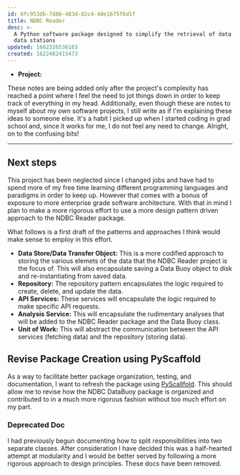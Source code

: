 ```yaml
---
id: 6fc953db-7d86-483d-82c4-40e1675f6d1f
title: NDBC Reader
desc: >-
  A Python software package designed to simplify the retrieval of data from NDBC
  data stations
updated: 1662326536163
created: 1622482415473
---
```


* **Project:** 

These notes are being added only after the project's complexity has reached a point where I feel the need to jot things down in order to keep track of everything in my head.  Additionally, even though these are notes to myself about my own software projects, I still write as if I'm explaining these ideas to someone else.  It's a habit I picked up when I started coding in grad school and, since it works for me, I do not feel any need to change. Alright, on to the confusing bits!

---
## Next steps

This project has been neglected since I changed jobs and have had to spend more of my free time learning different programming languages and paradigms in order to keep up.  However that comes with a bonus of exposure to more enterprise grade software architecture.  With that in mind I plan to make a more rigorous effort to use a more design pattern driven approach to the NDBC Reader package.  

What follows is a first draft of the patterns and approaches I think would make sense to employ in this effort.

* **Data Store/Data Transfer Object:** This is a more codified approach to storing the various elemets of the data that the NDBC Reader project is the focus of.  This will also encapsulate saving a Data Buoy object to disk and re-instantiating from saved data.
* **Repository:** The repository pattern encapsulates the logic required to create, delete, and update the data.  
* **API Services:** These services will encapsulate the logic required to make specific API requests.  
* **Analysis Service:** This will encapsulate the rudimentary analyses that will be added to the NDBC Reader package and the Data Buoy class.
* **Unit of Work:** This will abstract the communication between the API services (fetching data) and the repository (storing data).

## Revise Package Creation using PyScaffold
As a way to facilitate better package organization, testing, and documentation, I want to refresh the package using [PyScallfold](https://pyscaffold.org/en/stable/index.html).  This should allow me to revise how the NDBC DataBuoy package is organized and contributed to in a much more rigorous fashion without too much effort on my part.


### Deprecated Doc
I had previously begun documenting how to split responsibilities into two separate classes.  After consideration I have decided this was a half-hearted attempt at modularity and I would be better served by following a more rigorous approach to design principles.  These docs have been removed.